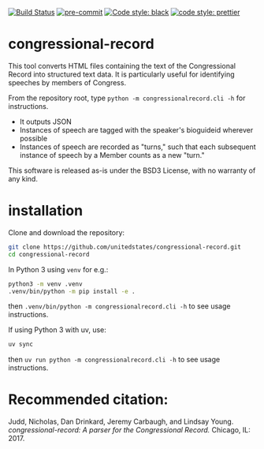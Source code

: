 [![Build Status](https://github.com/unitedstates/congressional-record/actions/workflows/ci.yml/badge.svg)](https://github.com/unitedstates/congressional-record/actions/workflows/ci.yml)
[![pre-commit](https://img.shields.io/badge/pre--commit-enabled-brightgreen?logo=pre-commit)](https://github.com/pre-commit/pre-commit)
[![Code style: black](https://img.shields.io/badge/code%20style-black-000000.svg)](https://github.com/psf/black)
[![code style: prettier](https://img.shields.io/badge/code_style-prettier-ff69b4.svg)](https://github.com/prettier/prettier)

# congressional-record

This tool converts HTML files containing the text of the Congressional Record into structured text data. It is particularly useful for identifying speeches by members of Congress.

From the repository root, type `python -m congressionalrecord.cli -h` for instructions.

- It outputs JSON
- Instances of speech are tagged with the speaker's bioguideid wherever possible
- Instances of speech are recorded as "turns," such that each subsequent instance of speech by a Member counts as a new "turn."

This software is released as-is under the BSD3 License, with no warranty of any kind.

# installation

Clone and download the repository:

```bash
git clone https://github.com/unitedstates/congressional-record.git
cd congressional-record
```

In Python 3 using `venv` for e.g.:

```bash
python3 -m venv .venv
.venv/bin/python -m pip install -e .
```

then `.venv/bin/python -m congressionalrecord.cli -h` to see usage instructions.


If using Python 3 with uv, use:

```bash
uv sync
```

then `uv run python -m congressionalrecord.cli -h` to see usage instructions.


# Recommended citation:

Judd, Nicholas, Dan Drinkard, Jeremy Carbaugh, and Lindsay Young. _congressional-record: A parser for the Congressional Record._ Chicago, IL: 2017.
